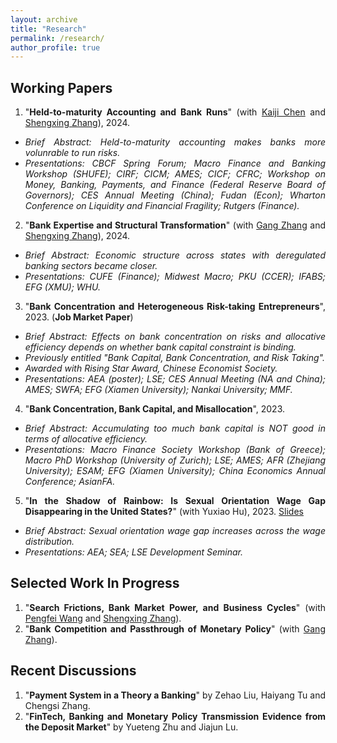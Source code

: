 ```yaml
---
layout: archive
title: "Research"
permalink: /research/
author_profile: true
---
```

<style>
body {
text-align: justify;}
li {
  font-size: 14px;
}
</style>


## Working Papers
1. "**Held-to-maturity Accounting and Bank Runs**" (with [Kaiji Chen](https://sites.google.com/site/chenkaiji/) and [Shengxing Zhang](https://sites.google.com/site/oo7zsx/home)), 2024.
  * *Brief Abstract: Held-to-maturity accounting makes banks more volunrable to run risks.*
  * *Presentations: CBCF Spring Forum; Macro Finance and Banking Workshop (SHUFE); CIRF; CICM; AMES; CICF; CFRC; Workshop on Money, Banking, Payments, and Finance (Federal Reserve Board of Governors); CES Annual Meeting (China); Fudan (Econ); Wharton Conference on Liquidity and Financial Fragility; Rutgers (Finance).*
 
2. "**Bank Expertise and Structural Transformation**" (with [Gang Zhang](https://english.ckgsb.edu.cn/faculty/zhang-gang/) and [Shengxing Zhang](https://sites.google.com/site/oo7zsx/home)), 2024.
  * *Brief Abstract: Economic structure across states with deregulated banking sectors became closer.*
  * *Presentations: CUFE (Finance); Midwest Macro; PKU (CCER); IFABS; EFG (XMU); WHU.*


3. "**Bank Concentration and Heterogeneous Risk-taking Entrepreneurs**", 2023. (**Job Market Paper**)
  * *Brief Abstract: Effects on bank concentration on risks and allocative efficiency depends on whether bank capital constraint is binding.*
  * *Previously entitled "Bank Capital, Bank Concentration, and Risk Taking".*
  * *Awarded with Rising Star Award, Chinese Economist Society.*
  * *Presentations: AEA (poster); LSE; CES Annual Meeting (NA and China); AMES; SWFA; EFG (Xiamen University); Nankai University; MMF.*


4. "**Bank Concentration, Bank Capital, and Misallocation**", 2023. 
  * *Brief Abstract: Accumulating too much bank capital is NOT good in terms of allocative efficiency.*
  * *Presentations: Macro Finance Society Workshop (Bank of Greece); Macro PhD Workshop (University of Zurich); LSE; AMES; AFR (Zhejiang University); ESAM;  EFG (Xiamen University); China Economics Annual Conference; AsianFA.*



5. "**In the Shadow of Rainbow: Is Sexual Orientation Wage Gap Disappearing in the United States?**" (with Yuxiao Hu), 2023. [Slides](https://www.aeaweb.org/conference/2021/preliminary/powerpoint/Ft4Aehky)
  * *Brief Abstract:  Sexual orientation wage gap increases across the wage distribution.*
  * *Presentations: AEA; SEA; LSE Development Seminar.*




  



## Selected Work In Progress
1. "**Search Frictions, Bank Market Power, and Business Cycles**" (with [Pengfei Wang](https://english.phbs.pku.edu.cn/content-627-118-1.html) and [Shengxing Zhang](https://sites.google.com/site/oo7zsx/home)).
2. "**Bank Competition and Passthrough of Monetary Policy**" (with [Gang Zhang](https://english.ckgsb.edu.cn/faculty/zhang-gang/)).


## Recent Discussions
1. "**Payment System in a Theory a Banking**" by Zehao Liu, Haiyang Tu and Chengsi Zhang.
2. "**FinTech, Banking and Monetary Policy Transmission Evidence from the Deposit Market**" by Yueteng Zhu and Jiajun Lu.






